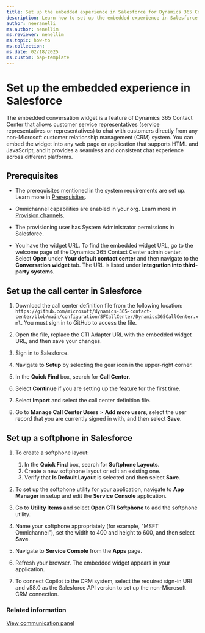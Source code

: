 ```yaml
---
title: Set up the embedded experience in Salesforce for Dynamics 365 Contact Center
description: Learn how to set up the embedded experience in Salesforce for Dynamics 365 Contact Center.
author: neeranelli
ms.author: nenellim
ms.reviewer: nenellim
ms.topic: how-to
ms.collection:
ms.date: 02/18/2025
ms.custom: bap-template
---
```


# Set up the embedded experience in Salesforce

The embedded conversation widget is a feature of Dynamics 365 Contact Center that allows customer service representatives (service representatives or representatives) to chat with customers directly from any non-Microsoft customer relationship management (CRM) system. You can embed the widget into any web page or application that supports HTML and JavaScript, and it provides a seamless and consistent chat experience across different platforms.

## Prerequisites

- The prerequisites mentioned in the system requirements are set up. Learn more in [Prerequisites](../implement/system-requirements-contact-center.md#prerequisites).
  
- Omnichannel capabilities are enabled in your org. Learn more in [Provision channels](../implement/provision-channels.md).

- The provisioning user has System Administrator permissions in Salesforce.

- You have the widget URL. To find the embedded widget URL, go to the welcome page of the Dynamics 365 Contact Center admin center. Select **Open** under **Your default contact center** and then navigate to the **Conversation widget** tab. The URL is listed under **Integration into third-party systems**.

## Set up the call center in Salesforce

1. Download the call center definition file from the following location: `https://github.com/microsoft/dynamics-365-contact-center/blob/main/configuration/SFCallCenter/Dynamics365CallCenter.xml`. You must sign in to GitHub to access the file.

1. Open the file, replace the CTI Adapter URL with the embedded widget URL, and then save your changes.

1. Sign in to Salesforce.

1. Navigate to **Setup** by selecting the gear icon in the upper-right corner.

1. In the **Quick Find** box, search for **Call Center**.

1. Select **Continue** if you are setting up the feature for the first time.

1. Select **Import** and select the call center definition file.

1. Go to **Manage Call Center Users** > **Add more users**, select the user record that you are currently signed in with, and then select **Save**.

## Set up a softphone in Salesforce

1. To create a softphone layout:
    1. In the **Quick Find** box, search for **Softphone Layouts**.
    2. Create a new softphone layout or edit an existing one.
    3. Verify that **Is Default Layout** is selected and then select **Save**.
    
1. To set up the softphone utility for your application, navigate to **App Manager** in setup and edit the **Service Console** application.

1. Go to **Utility Items** and select **Open CTI Softphone** to add the softphone utility.

1. Name your softphone appropriately (for example, "MSFT Omnichannel"), set the width to 400 and height to 600, and then select **Save**.

1. Navigate to **Service Console** from the **Apps** page.

1. Refresh your browser. The embedded widget appears in your application.

1. To connect Copilot to the CRM system, select the required sign-in URI and v58.0 as the Salesforce API version to set up the non-Microsoft CRM connection.

### Related information

[View communication panel](/dynamics365/customer-service/use/oc-conversation-control?context=/dynamics365/contact-center/context/use-context)  

